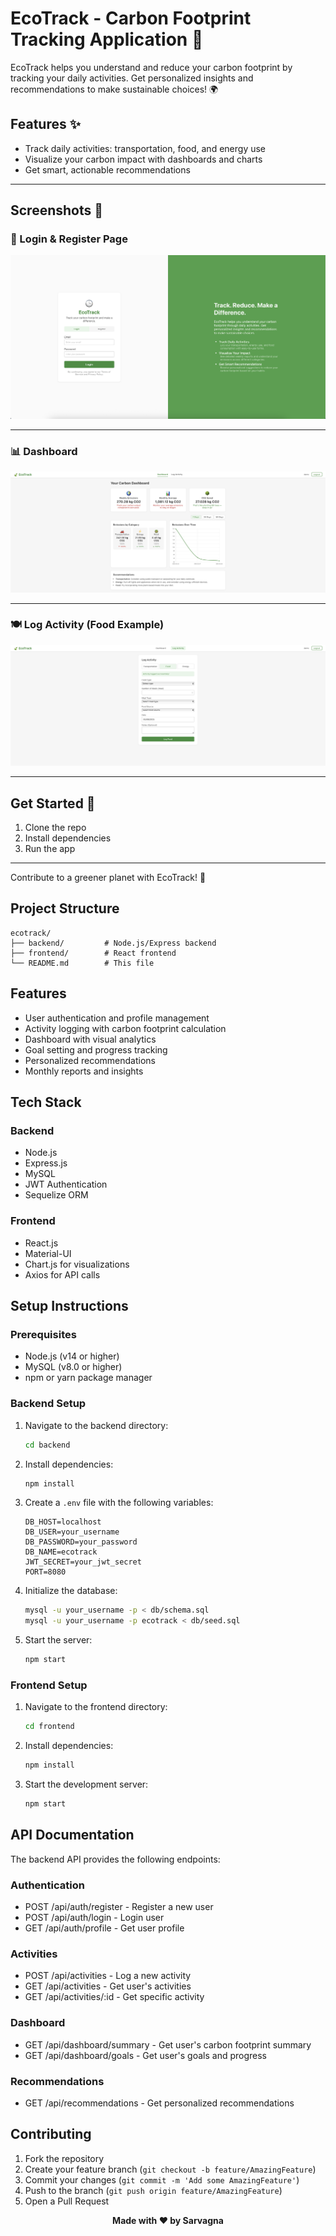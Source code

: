 # EcoTrack - Carbon Footprint Tracking Application 🌱

EcoTrack helps you understand and reduce your carbon footprint by tracking your daily activities. Get personalized insights and recommendations to make sustainable choices! 🌍

## Features ✨
- Track daily activities: transportation, food, and energy use
- Visualize your carbon impact with dashboards and charts
- Get smart, actionable recommendations

---

## Screenshots 📸

### 🚪 Login & Register Page
![Login and Register Page](frontend/public/screenshots/RegisterPage.png)

---

### 📊 Dashboard
![Dashboard](frontend/public/screenshots/Dasboard.png)

---

### 🍽️ Log Activity (Food Example)
![Log Activity - Food](frontend/public/screenshots/ActivityLog.png)

---

## Get Started 🚀
1. Clone the repo
2. Install dependencies
3. Run the app

---

Contribute to a greener planet with EcoTrack! 🌳

## Project Structure

```
ecotrack/
├── backend/         # Node.js/Express backend
├── frontend/        # React frontend
└── README.md        # This file
```

## Features

- User authentication and profile management
- Activity logging with carbon footprint calculation
- Dashboard with visual analytics
- Goal setting and progress tracking
- Personalized recommendations
- Monthly reports and insights

## Tech Stack

### Backend
- Node.js
- Express.js
- MySQL
- JWT Authentication
- Sequelize ORM

### Frontend
- React.js
- Material-UI
- Chart.js for visualizations
- Axios for API calls

## Setup Instructions

### Prerequisites
- Node.js (v14 or higher)
- MySQL (v8.0 or higher)
- npm or yarn package manager

### Backend Setup
1. Navigate to the backend directory:
   ```bash
   cd backend
   ```

2. Install dependencies:
   ```bash
   npm install
   ```

3. Create a `.env` file with the following variables:
   ```
   DB_HOST=localhost
   DB_USER=your_username
   DB_PASSWORD=your_password
   DB_NAME=ecotrack
   JWT_SECRET=your_jwt_secret
   PORT=8080
   ```

4. Initialize the database:
   ```bash
   mysql -u your_username -p < db/schema.sql
   mysql -u your_username -p ecotrack < db/seed.sql
   ```

5. Start the server:
   ```bash
   npm start
   ```

### Frontend Setup
1. Navigate to the frontend directory:
   ```bash
   cd frontend
   ```

2. Install dependencies:
   ```bash
   npm install
   ```

3. Start the development server:
   ```bash
   npm start
   ```

## API Documentation

The backend API provides the following endpoints:

### Authentication
- POST /api/auth/register - Register a new user
- POST /api/auth/login - Login user
- GET /api/auth/profile - Get user profile

### Activities
- POST /api/activities - Log a new activity
- GET /api/activities - Get user's activities
- GET /api/activities/:id - Get specific activity

### Dashboard
- GET /api/dashboard/summary - Get user's carbon footprint summary
- GET /api/dashboard/goals - Get user's goals and progress

### Recommendations
- GET /api/recommendations - Get personalized recommendations

## Contributing

1. Fork the repository
2. Create your feature branch (`git checkout -b feature/AmazingFeature`)
3. Commit your changes (`git commit -m 'Add some AmazingFeature'`)
4. Push to the branch (`git push origin feature/AmazingFeature`)
5. Open a Pull Request

<div align="center">
  <strong>Made with ❤️ by Sarvagna</strong>
</div> 

